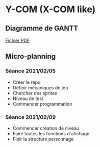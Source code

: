 # Y-COM (X-COM like)
## Diagramme de GANTT
[Fichier PDF](doc/Projet_L2_Belkadi_Costa_Decoux.pdf)
## Micro-planning
### Séance 2021/02/05
- Créer le répo
- Définir mécaniques de jeu
- Chercher des sprites
- Niveau de test
- Commencer programmation

### Séance 2021/02/09
- Commencer création de niveau
- Faire toutes les fonctions d'afichage
- Finir la structure personnage
